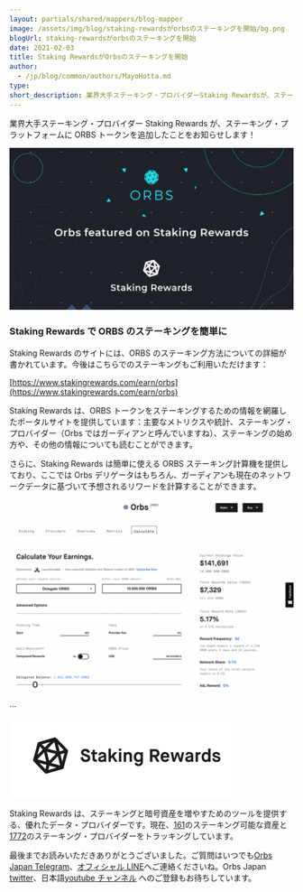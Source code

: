 ```yaml
---
layout: partials/shared/mappers/blog-mapper
image: /assets/img/blog/staking-rewardsがorbsのステーキングを開始/bg.png
blogUrl: staking-rewardsがorbsのステーキングを開始
date: 2021-02-03
title: Staking RewardsがOrbsのステーキングを開始
author:
  - /jp/blog/common/authors/MayoHotta.md
type:
short_description: 業界大手ステーキング・プロバイダーStaking Rewardsが、ステーキング・プラットフォームにORBSトークンを追加したことをお知らせします！
---
```


業界大手ステーキング・プロバイダー Staking Rewards が、ステーキング・プラットフォームに ORBS トークンを追加したことをお知らせします！

![](/assets/img/blog/staking-rewardsがorbsのステーキングを開始/staking_Mesa-de-trabajo-1-1030x587.jpg)

### Staking Rewards で ORBS のステーキングを簡単に

Staking Rewards のサイトには、ORBS のステーキング方法についての詳細が書かれています。今後はこちらでのステーキングもご利用いただけます：

[https://www.stakingrewards.com/earn/orbs](https://www.stakingrewards.com/earn/orbs)

Staking Rewards は、ORBS トークンをステーキングするための情報を網羅したポータルサイトを提供しています：主要なメトリクスや統計、ステーキング・プロバイダー（Orbs ではガーディアンと呼んでいますね）、ステーキングの始め方や、その他の情報についても読むことができます。

さらに、Staking Rewards は簡単に使える ORBS ステーキング計算機を提供しており、ここでは Orbs デリゲータはもちろん、ガーディアンも現在のネットワークデータに基づいて予想されるリワードを計算することができます。

![](/assets/img/blog/staking-rewardsがorbsのステーキングを開始/Screen-Shot-2021-02-01-at-15.12.17-1030x689.png)

...

![](/assets/img/blog/staking-rewardsがorbsのステーキングを開始/Screen-Shot-2021-02-01-at-18.58.09.png)

Staking Rewards は、ステーキングと暗号資産を増やすためのツールを提供する、優れたデータ・プロバイダーです。現在、[161](https://www.stakingrewards.com/cryptoassets)のステーキング可能な資産と[1772](https://www.stakingrewards.com/providers)のステーキング・プロバイダーをトラッキングしています。

最後までお読みいただきありがとうございました。ご質問はいつでも[Orbs Japan Telegram](https://t.me/joinchat/G0HZhBQssmZ05v6sp_G6jg)、[オフィシャル LINE](https://line.me/R/ti/p/%40vrf9558a)へご連絡くださいね。Orbs Japan [twitter](https://twitter.com/JapanOrbs)、日本語[youtube チャンネル](https://www.youtube.com/channel/UCZePjhX4e6CuAe8v63Li9lg) へのご登録もお待ちしています。
